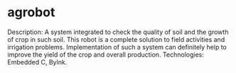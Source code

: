 # agrobot

Description: A system integrated to check the quality of soil and the growth of crop in such soil. 
This robot is a complete solution to field activities and irrigation problems. 
Implementation of such a system can definitely help to improve the yield of the crop and overall production.
Technologies: Embedded C, Bylnk.
